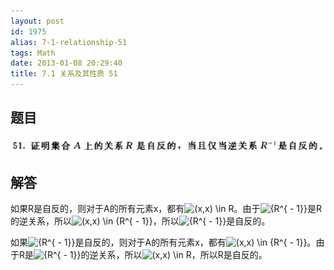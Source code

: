 ```yaml
---
layout: post
id: 1975
alias: 7-1-relationship-51
tags: Math
date: 2013-01-08 20:29:40
title: 7.1 关系及其性质 51
---
```


## 题目

[![image](/user_images/1975-1.png "image")](/user_images/1975-1.png)

## 解答

如果R是自反的，则对于A的所有元素x，都有![(x,x) \in R](http://chart.apis.google.com/chart?cht=tx&chs=1x0&chf=bg,s,FFFFFF00&chco=000000&chl=%28x%2Cx%29%20%5Cin%20R)。由于![{R^{ - 1}}](http://chart.apis.google.com/chart?cht=tx&chs=1x0&chf=bg,s,FFFFFF00&chco=000000&chl=%7BR%5E%7B%20-%201%7D%7D)是R的逆关系，所以![(x,x) \in {R^{ - 1}}](http://chart.apis.google.com/chart?cht=tx&chs=1x0&chf=bg,s,FFFFFF00&chco=000000&chl=%28x%2Cx%29%20%5Cin%20%7BR%5E%7B%20-%201%7D%7D)，所以![{R^{ - 1}}](http://chart.apis.google.com/chart?cht=tx&chs=1x0&chf=bg,s,FFFFFF00&chco=000000&chl=%7BR%5E%7B%20-%201%7D%7D)是自反的。

如果![{R^{ - 1}}](http://chart.apis.google.com/chart?cht=tx&chs=1x0&chf=bg,s,FFFFFF00&chco=000000&chl=%7BR%5E%7B%20-%201%7D%7D)是自反的，则对于A的所有元素x，都有![(x,x) \in {R^{ - 1}}](http://chart.apis.google.com/chart?cht=tx&chs=1x0&chf=bg,s,FFFFFF00&chco=000000&chl=%28x%2Cx%29%20%5Cin%20%7BR%5E%7B%20-%201%7D%7D)。由于R是![{R^{ - 1}}](http://chart.apis.google.com/chart?cht=tx&chs=1x0&chf=bg,s,FFFFFF00&chco=000000&chl=%7BR%5E%7B%20-%201%7D%7D)的逆关系，所以![(x,x) \in R](http://chart.apis.google.com/chart?cht=tx&chs=1x0&chf=bg,s,FFFFFF00&chco=000000&chl=%28x%2Cx%29%20%5Cin%20R)，所以R是自反的。

